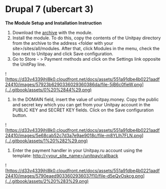 # Drupal 7 \(ubercart 3\)

**The Module Setup and Installation Instruction**

1. Download the [archive](https://github.com/unitpay/ubercart-module) with the module.
2. Install the module. To do this, copy the contents of the Unitpay directory from the archive to the address &lt;folder with your site&gt;/sites/all/modules. After that, click Modules in the menu, check the box next to Unitpay and click Save configuration.
3. Go to Store - &gt; Payment methods and click on the Settings link opposite the UnitPay line.

![https://d33v4339jhl8k0.cloudfront.net/docs/assets/551a91dbe4b0221aadf24410/images/57923b6290336029360386da/file-5jB6c0fieW.png](../.gitbook/assets/0%20%2844%29.png)

1. In the DOMAIN field, insert the value of unitpay.money. Copy the public and secret key which you can get from your Unitpay account in the PUBLIC KEY and SECRET KEY fields. Click on the Save configuration button.

![https://d33v4339jhl8k0.cloudfront.net/docs/assets/551a91dbe4b0221aadf24410/images/5e68cab52c7d3a7e9ae9018c/file-m8YLlh7FLN.png](../.gitbook/assets/1%20%282%29.png)

1. Enter the payment handler in your Unitpay.ru account using the template: [http://&lt;your\_site\_name&gt;/unitpay/callback](http://<your_site_name>/unitpay/callback)

![https://d33v4339jhl8k0.cloudfront.net/docs/assets/551a91dbe4b0221aadf24410/images/5790eaed9033602936037f10/file-d5eQvOskcg.png](../.gitbook/assets/2%20%283%29.png)

